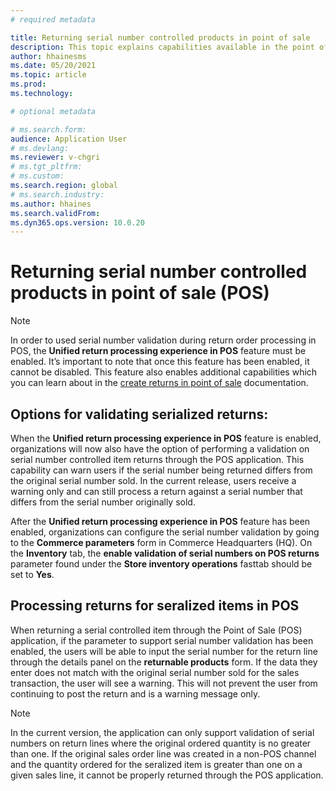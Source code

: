 ```yaml
---
# required metadata

title: Returning serial number controlled products in point of sale
description: This topic explains capabilities available in the point of sale application for validating serialized items as part of the returns process.
author: hhainesms
ms.date: 05/20/2021
ms.topic: article
ms.prod:
ms.technology: 

# optional metadata

# ms.search.form:
audience: Application User
# ms.devlang: 
ms.reviewer: v-chgri
# ms.tgt_pltfrm: 
# ms.custom:
ms.search.region: global
# ms.search.industry:
ms.author: hhaines
ms.search.validFrom:
ms.dyn365.ops.version: 10.0.20
---
```


# Returning serial number controlled products in point of sale (POS)

> [!NOTE]
>In order to used serial number validation during return order processing in POS, the **Unified return processing experience in POS** feature must be enabled. It’s important to note that once this feature has been enabled, it cannot be disabled.  This feature also enables additional capabilities which you can learn about in the [create returns in point of sale](POS-returns.md) documentation.

## Options for validating serialized returns:
When the **Unified return processing experience in POS** feature is enabled, organizations will now also have the option of performing a validation on serial number controlled item returns through the POS application.  This capability can warn users if the serial number being returned differs from the original serial number sold.   In the current release, users receive a warning only and can still process a return against a serial number that differs from the serial number originally sold.

After the **Unified return processing experience in POS** feature has been enabled, organizations can configure the serial number validation by going to the **Commerce parameters** form in Commerce Headquarters (HQ).  On the **Inventory** tab, the **enable validation of serial numbers on POS returns** parameter found under the **Store inventory operations** fasttab should be set to **Yes**.

## Processing returns for seralized items in POS
When returning a serial controlled item through the Point of Sale (POS) application, if the parameter to support serial number validation has been enabled, the users will be able to input the serial number for the return line through the details panel on the **returnable products** form.  If the data they enter does not match with the original serial number sold for the sales transaction, the user will see a warning.   This will not prevent the user from continuing to post the return and is a warning message only.  

> [!NOTE]
>In the current version, the application can only support validation of serial numbers on return lines where the original ordered quantity is no greater than one.  If the original sales order line was created in a non-POS channel and the quantity ordered for the seralized item is greater than one on a given sales line, it cannot be properly returned through the POS application. 
